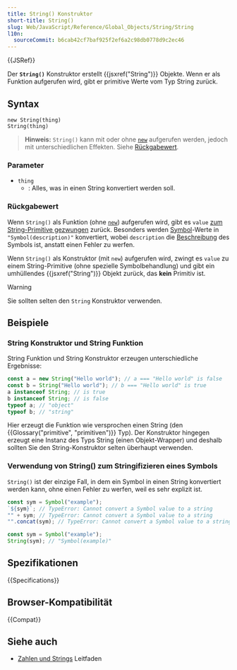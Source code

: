 ```yaml
---
title: String() Konstruktor
short-title: String()
slug: Web/JavaScript/Reference/Global_Objects/String/String
l10n:
  sourceCommit: b6cab42cf7baf925f2ef6a2c98db0778d9c2ec46
---
```


{{JSRef}}

Der **`String()`** Konstruktor erstellt {{jsxref("String")}} Objekte. Wenn er als Funktion aufgerufen wird, gibt er primitive Werte vom Typ String zurück.

## Syntax

```js-nolint
new String(thing)
String(thing)
```

> **Hinweis:** `String()` kann mit oder ohne [`new`](/de/docs/Web/JavaScript/Reference/Operators/new) aufgerufen werden, jedoch mit unterschiedlichen Effekten. Siehe [Rückgabewert](#rückgabewert).

### Parameter

- `thing`
  - : Alles, was in einen String konvertiert werden soll.

### Rückgabewert

Wenn `String()` als Funktion (ohne [`new`](/de/docs/Web/JavaScript/Reference/Operators/new)) aufgerufen wird, gibt es `value` [zum String-Primitive gezwungen](/de/docs/Web/JavaScript/Reference/Global_Objects/String#string_coercion) zurück. Besonders werden [Symbol](/de/docs/Web/JavaScript/Reference/Global_Objects/Symbol)-Werte in `"Symbol(description)"` konvertiert, wobei `description` die [Beschreibung](/de/docs/Web/JavaScript/Reference/Global_Objects/Symbol/description) des Symbols ist, anstatt einen Fehler zu werfen.

Wenn `String()` als Konstruktor (mit `new`) aufgerufen wird, zwingt es `value` zu einem String-Primitive (ohne spezielle Symbolbehandlung) und gibt ein umhüllendes {{jsxref("String")}} Objekt zurück, das **kein** Primitiv ist.

> [!WARNING]
> Sie sollten selten den `String` Konstruktor verwenden.

## Beispiele

### String Konstruktor und String Funktion

String Funktion und String Konstruktor erzeugen unterschiedliche Ergebnisse:

```js
const a = new String("Hello world"); // a === "Hello world" is false
const b = String("Hello world"); // b === "Hello world" is true
a instanceof String; // is true
b instanceof String; // is false
typeof a; // "object"
typeof b; // "string"
```

Hier erzeugt die Funktion wie versprochen einen String (den {{Glossary("primitive", "primitiven")}} Typ).
Der Konstruktor hingegen erzeugt eine Instanz des Typs String (einen Objekt-Wrapper) und
deshalb sollten Sie den String-Konstruktor selten überhaupt verwenden.

### Verwendung von String() zum Stringifizieren eines Symbols

`String()` ist der einzige Fall, in dem ein Symbol in einen String konvertiert werden kann, ohne einen Fehler zu werfen, weil es sehr explizit ist.

```js example-bad
const sym = Symbol("example");
`${sym}`; // TypeError: Cannot convert a Symbol value to a string
"" + sym; // TypeError: Cannot convert a Symbol value to a string
"".concat(sym); // TypeError: Cannot convert a Symbol value to a string
```

```js example-good
const sym = Symbol("example");
String(sym); // "Symbol(example)"
```

## Spezifikationen

{{Specifications}}

## Browser-Kompatibilität

{{Compat}}

## Siehe auch

- [Zahlen und Strings](/de/docs/Web/JavaScript/Guide/Numbers_and_strings) Leitfaden
